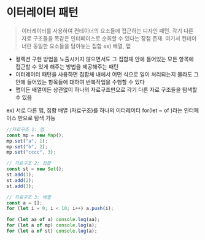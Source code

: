 # 이터레이터 패턴

> 이터레이터를 사용하여 컨테이너의 요소들에 접근하는 디자인 패턴. 각기 다른 자료 구조들을 똑같은 인터페이스로 순회할 수 있다는 장점 존재. 여기서 컨테이너란 동일한 요소들을 담아놓는 집합 ex) 배열, 맵

- 컬렉션 구현 방법을 노출시키지 않으면서도 그 집합체 안에 들어있는 모든 항목에 접근할 수 있게 해주는 방법을 제공해주는 패턴
- 이터레이터 패턴을 사용하면 집합체 내에서 어떤 식으로 일이 처리되는지 몰라도 그 안에 들어있는 항목들에 대하여 반복작업을 수행할 수 있다
- 맵이든 배열이든 상관없이 하나의 자료구조만으로 각기 다른 자료 구조들을 탐색할 수 있음

ex) 서로 다른 맵, 집합 배열 (자료구조)를 하나의 이터레이터 for(let ~ of )라는 인터페이스 만으로 탐색 가능

```js
//자료구조 1: 맵
const mp = new Map();
mp.set("a", 1);
mp.set("b", 2);
mp.set("cccc", 3);

// 자료구조 2: 집합
const st = new Set();
st.add(1);
st.add(2);
st.add(3);

// 자료구조 3: 배열
const a = [];
for (let i = 0; i < 10; i++) a.push(i);

for (let aa of a) console.log(aa);
for (let a of mp) console.log(a);
for (let a of st) console.log(a);
```
